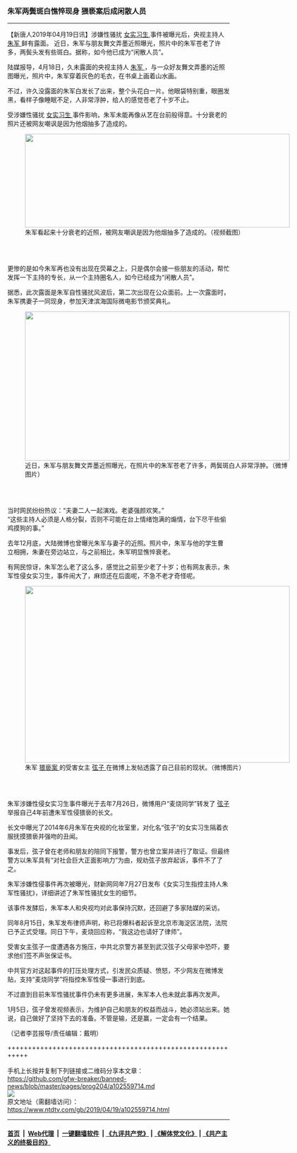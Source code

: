 ### 朱军两鬓斑白憔悴现身 猥亵案后成闲散人员
------------------------

<div class="post_content" itemprop="articleBody">
 <p>
  【新唐人2019年04月19日讯】涉嫌性骚扰
  <a href="https://www.ntdtv.com/gb/女实习生.htm">
   女实习生
  </a>
  事件被曝光后，央视主持人
  <a href="https://www.ntdtv.com/gb/朱军.htm">
   朱军
  </a>
  鲜有露面。 近日，朱军与朋友舞文弄墨近照曝光，照片中的朱军苍老了许多，两鬓头发有些斑白。据称，如今他已成为“闲散人员”。
 </p>
 <p>
  陆媒报导，4月18日，久未露面的央视主持人
  <a href="https://www.ntdtv.com/gb/朱军.htm">
   朱军
  </a>
  ，与一众好友舞文弄墨的近照图曝光，照片中，朱军穿着灰色的毛衣，在书桌上画着山水画。
 </p>
 <p>
  不过，许久没露面的朱军白发长了出来，整个头花白一片。他眼袋特别重，眼圈发黑，看样子像睡眠不足，人非常浮肿，给人的感觉苍老了十岁不止。
 </p>
 <p>
  受涉嫌性骚扰
  <a href="https://www.ntdtv.com/gb/女实习生.htm">
   女实习生
  </a>
  事件影响，朱军未能再像从艺在台前般得意。十分衰老的照片还被网友嘲讽是因为他烟抽多了造成的。
 </p>
 <figure class="wp-caption alignnone" id="attachment_102559729" style="width: 600px">
  <a href="https://www.ntdtv.com/assets/uploads/2019/04/01cccfb33ddba1782a312eb29840b80d.png">
   <img alt="" class="size-medium wp-image-102559729" height="212" src="https://www.ntdtv.com/assets/uploads/2019/04/01cccfb33ddba1782a312eb29840b80d-600x212.png" width="600"/>
  </a>
  <br/><figcaption class="wp-caption-text">
   朱军看起来十分衰老的近照，被网友嘲讽是因为他烟抽多了造成的。（视频截图）
  </figcaption><br/>
 </figure><br/>
 <p>
  更惨的是如今朱军再也没有出现在荧幕之上，只是偶尔会接一些朋友的活动，帮忙发挥一下主持的专长，从一个主持圈名人，如今已经成为“闲散人员”。
 </p>
 <p>
  据悉，此次露面是朱军自性骚扰风波后，第二次出现在公众面前。上一次露面时，朱军携妻子一同现身，参加天津滨海国际微电影节颁奖典礼。
 </p>
 <figure class="wp-caption alignnone" id="attachment_102559730" style="width: 600px">
  <a href="https://www.ntdtv.com/assets/uploads/2019/04/9da86b756ae144127bbb9f21f720099d.png">
   <img alt="" class="size-medium wp-image-102559730" height="338" src="https://www.ntdtv.com/assets/uploads/2019/04/9da86b756ae144127bbb9f21f720099d-600x338.png" width="600"/>
  </a>
  <br/><figcaption class="wp-caption-text">
   近日，朱军与朋友舞文弄墨近照曝光，在照片中的朱军苍老了许多，两鬓斑白人非常浮肿。（微博图片）
  </figcaption><br/>
 </figure><br/>
 <p>
  当时网民纷纷热议：“夫妻二人一起演戏。老婆强颜欢笑。”
  <br/>
  “这些主持人必须是人格分裂，否则不可能在台上情绪饱满的煽情，台下尽干些偷鸡摸狗的事。”
 </p>
 <p>
  去年12月底，大陆微博也曾曝光朱军与妻子的近照。照片中，朱军与他的学生曹立相拥，朱妻在旁边站立，与之前相比，朱军明显憔悴衰老。
 </p>
 <p>
  有网民惊讶，朱军怎么老了这么多，感觉比之前至少老了十岁；也有网友表示，朱军性侵女实习生，事件闹大了，麻烦还在后面呢，不急不老才奇怪呢。
 </p>
 <figure class="wp-caption alignnone" id="attachment_102559725" style="width: 600px">
  <a href="https://www.ntdtv.com/assets/uploads/2019/04/c74-600x400.jpg">
   <img alt="" class="size-medium wp-image-102559725" height="400" src="https://www.ntdtv.com/assets/uploads/2019/04/c74-600x400-600x400.jpg" width="600"/>
  </a>
  <br/><figcaption class="wp-caption-text">
   朱军
   <a href="https://www.ntdtv.com/gb/猥亵案.htm">
    猥亵案
   </a>
   的受害女主
   <a href="https://www.ntdtv.com/gb/弦子.htm">
    弦子
   </a>
   在微博上发帖透露了自己目前的现状。（微博图片）
  </figcaption><br/>
 </figure><br/>
 <p>
  朱军涉嫌性侵女实习生事件曝光于去年7月26日，微博用户“麦烧同学”转发了
  <a href="https://www.ntdtv.com/gb/弦子.htm">
   弦子
  </a>
  举报自己4年前遭朱军性侵猥亵的长文。
 </p>
 <p>
  长文中曝光了2014年6月朱军在央视的化妆室里，对化名“弦子”的女实习生隔着衣服抚摸猥亵并强吻的丑闻。
 </p>
 <p>
  事发后，弦子曾在老师和朋友的陪同下报警，警方也曾立案并进行了取证。但最终警方以朱军具有“对社会巨大正面影响力”为由，规劝弦子放弃起诉，事件不了了之。
 </p>
 <p>
  朱军涉嫌性侵事件再次被曝光，财新网同年7月27日发布《女实习生指控主持人朱军性骚扰》，详细讲述了朱军性骚扰女生的细节。
 </p>
 <p>
  该事件发酵后，朱军本人和央视均对此事保持沉默，还回避了多家陆媒的采访。
 </p>
 <p>
  同年8月15日，朱军发布律师声明，称已将爆料者起诉至北京市海淀区法院，法院已予正式受理。同日下午，麦烧回应称，“我这边也请好了律师”。
 </p>
 <p>
  受害女主弦子一度遭遇各方施压，中共北京警方甚至到武汉弦子父母家中恐吓，要求他们签不声张保证书。
 </p>
 <p>
  中共官方对这起事件的打压处理方式，引发民众质疑、愤怒，不少网友在微博发贴，支持“麦烧同学”将指控朱军性侵一事进行到底。
 </p>
 <p>
  不过直到目前朱军性骚扰事件仍未有更多进展，朱军本人也未就此事再次发声。
 </p>
 <p>
  1月5日，弦子曾发视频表示，为维护自己和朋友的权益而战斗，她必须站出来。她说，自己做好了坚持下去的准备。不管是输，还是赢，一定会有一个结果。
 </p>
 <p>
  （记者李芸报导/责任编辑：戴明）
 </p>
 <div class="single_ad">
 </div>
</div>

+++++++++++++++++++++++++++++++++++++++++++++++++++++++++++<br/><br/>
手机上长按并复制下列链接或二维码分享本文章：<br/>
https://github.com/gfw-breaker/banned-news/blob/master/pages/prog204/a102559714.md <br/>
<a href='https://github.com/gfw-breaker/banned-news/blob/master/pages/prog204/a102559714.md'><img src='https://github.com/gfw-breaker/banned-news/blob/master/pages/prog204/a102559714.md.png'/></a> <br/>
原文地址（需翻墙访问）：https://www.ntdtv.com/gb/2019/04/19/a102559714.html


------------------------
#### [首页](https://github.com/gfw-breaker/banned-news/blob/master/README.md) &nbsp;|&nbsp; [Web代理](https://github.com/labour-camp/helloworld) &nbsp;|&nbsp; [一键翻墙软件](https://github.com/gfw-breaker/nogfw/blob/master/README.md) &nbsp;| [《九评共产党》](https://github.com/gfw-breaker/9ping.md/blob/master/README.md#九评之一评共产党是什么) | [《解体党文化》](https://github.com/gfw-breaker/jtdwh.md/blob/master/README.md) | [《共产主义的终极目的》](https://github.com/gfw-breaker/gczydzjmd.md/blob/master/README.md)

